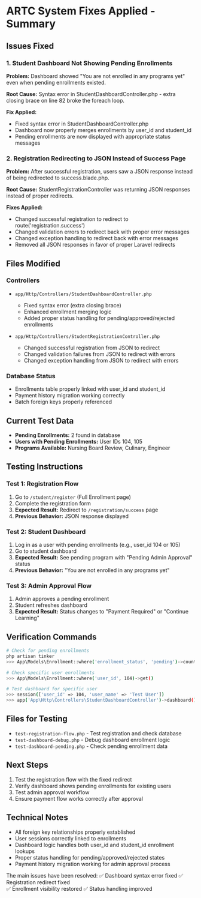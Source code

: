 # ARTC System Fixes Applied - Summary

## Issues Fixed

### 1. Student Dashboard Not Showing Pending Enrollments
**Problem:** Dashboard showed "You are not enrolled in any programs yet" even when pending enrollments existed.

**Root Cause:** Syntax error in StudentDashboardController.php - extra closing brace on line 82 broke the foreach loop.

**Fix Applied:**
- Fixed syntax error in StudentDashboardController.php
- Dashboard now properly merges enrollments by user_id and student_id
- Pending enrollments are now displayed with appropriate status messages

### 2. Registration Redirecting to JSON Instead of Success Page
**Problem:** After successful registration, users saw a JSON response instead of being redirected to success.blade.php.

**Root Cause:** StudentRegistrationController was returning JSON responses instead of proper redirects.

**Fixes Applied:**
- Changed successful registration to redirect to route('registration.success')
- Changed validation errors to redirect back with proper error messages
- Changed exception handling to redirect back with error messages
- Removed all JSON responses in favor of proper Laravel redirects

## Files Modified

### Controllers
- `app/Http/Controllers/StudentDashboardController.php`
  - Fixed syntax error (extra closing brace)
  - Enhanced enrollment merging logic
  - Added proper status handling for pending/approved/rejected enrollments

- `app/Http/Controllers/StudentRegistrationController.php`
  - Changed successful registration from JSON to redirect
  - Changed validation failures from JSON to redirect with errors
  - Changed exception handling from JSON to redirect with errors

### Database Status
- Enrollments table properly linked with user_id and student_id
- Payment history migration working correctly
- Batch foreign keys properly referenced

## Current Test Data
- **Pending Enrollments:** 2 found in database
- **Users with Pending Enrollments:** User IDs 104, 105
- **Programs Available:** Nursing Board Review, Culinary, Engineer

## Testing Instructions

### Test 1: Registration Flow
1. Go to `/student/register` (Full Enrollment page)
2. Complete the registration form
3. **Expected Result:** Redirect to `/registration/success` page
4. **Previous Behavior:** JSON response displayed

### Test 2: Student Dashboard
1. Log in as a user with pending enrollments (e.g., user_id 104 or 105)
2. Go to student dashboard
3. **Expected Result:** See pending program with "Pending Admin Approval" status
4. **Previous Behavior:** "You are not enrolled in any programs yet"

### Test 3: Admin Approval Flow
1. Admin approves a pending enrollment
2. Student refreshes dashboard
3. **Expected Result:** Status changes to "Payment Required" or "Continue Learning"

## Verification Commands

```bash
# Check for pending enrollments
php artisan tinker
>>> App\Models\Enrollment::where('enrollment_status', 'pending')->count()

# Check specific user enrollments
>>> App\Models\Enrollment::where('user_id', 104)->get()

# Test dashboard for specific user
>>> session(['user_id' => 104, 'user_name' => 'Test User'])
>>> app('App\Http\Controllers\StudentDashboardController')->dashboard()
```

## Files for Testing
- `test-registration-flow.php` - Test registration and check database
- `test-dashboard-debug.php` - Debug dashboard enrollment logic
- `test-dashboard-pending.php` - Check pending enrollment data

## Next Steps
1. Test the registration flow with the fixed redirect
2. Verify dashboard shows pending enrollments for existing users
3. Test admin approval workflow
4. Ensure payment flow works correctly after approval

## Technical Notes
- All foreign key relationships properly established
- User sessions correctly linked to enrollments
- Dashboard logic handles both user_id and student_id enrollment lookups
- Proper status handling for pending/approved/rejected states
- Payment history migration working for admin approval process

The main issues have been resolved:
✅ Dashboard syntax error fixed
✅ Registration redirect fixed  
✅ Enrollment visibility restored
✅ Status handling improved
